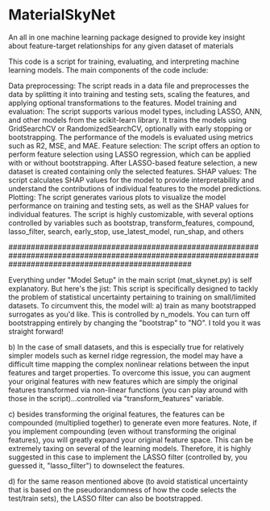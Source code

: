 # MaterialSkyNet
An all in one machine learning package designed to provide key insight about feature-target relationships for any given dataset of materials

This code is a script for training, evaluating, and interpreting machine learning models. The main components of the code include:

Data preprocessing: The script reads in a data file and preprocesses the data by splitting it into training and testing sets, scaling the features, and applying optional transformations to the features.
Model training and evaluation: The script supports various model types, including LASSO, ANN, and other models from the scikit-learn library. It trains the models using GridSearchCV or RandomizedSearchCV, optionally with early stopping or bootstrapping. The performance of the models is evaluated using metrics such as R2, MSE, and MAE.
Feature selection: The script offers an option to perform feature selection using LASSO regression, which can be applied with or without bootstrapping. After LASSO-based feature selection, a new dataset is created containing only the selected features.
SHAP values: The script calculates SHAP values for the model to provide interpretability and understand the contributions of individual features to the model predictions.
Plotting: The script generates various plots to visualize the model performance on training and testing sets, as well as the SHAP values for individual features.
The script is highly customizable, with several options controlled by variables such as bootstrap, transform_features, compound, lasso_filter, search, early_stop, use_latest_model, run_shap, and others

#########################################################################################################################################################

Everything under "Model Setup" in the main script (mat_skynet.py) is self explanatory. But here's the jist: This script is specifically designed to tackly the problem of statistical uncertainty pertaining to training on small/limited datasets. To circumvent this, the model will:
a) train as many bootstrapped surrogates as you'd like. This is controlled by n_models. You can turn off bootstrapping entirely by changing the "bootstrap" to "NO". I told you it was straight forward!

b) In the case of small datasets, and this is especially true for relatively simpler models such as kernel ridge regression, the model may have a difficult time mapping the complex nonlinear relations between the input features and target properties. To overcome this issue, you can augment your original features with new features which are simply the original features transformed via non-linear functions (you can play around with those in the script)...controlled via "transform_features" variable.

c) besides transforming the original features, the features can be compounded (multiplied together) to generate even more features. Note, if you implement compounding (even without transforming the original features), you will greatly expand your original feature space. This can be extremely taxing on several of the learning models.
Therefore, it is highly suggested in this case to implement the LASSO filter (controlled by, you guessed it, "lasso_filter") to downselect the features.

d) for the same reason mentioned above (to avoid statistical uncertainty that is based on the pseudorandomness of how the code selects the test/train sets), the LASSO filter can also be bootstrapped.

